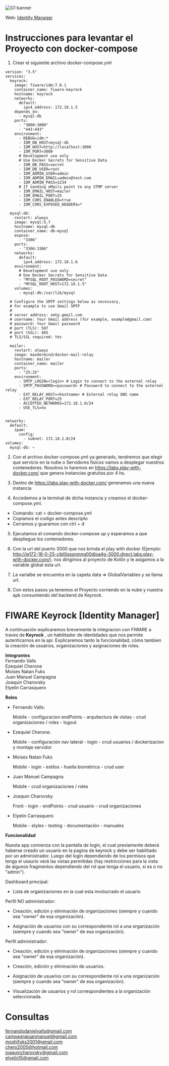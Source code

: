 ![G1 banner](https://smlab.imd.ufrn.br/wp-content/uploads/2022/12/FIWARE.png)

Web: [Identity Manager
](http://46.17.108.45:3000/)

# Instrucciones para levantar el Proyecto con docker-compose

1. Crear el siguiente archivo docker-compose.yml 

```
version: "3.5"
services:
  keyrock:
    image: fiware/idm:7.8.1
    container_name: fiware-keyrock
    hostname: keyrock
    networks:
      default:
        ipv4_address: 172.18.1.5
    depends_on:
      - mysql-db
    ports:
      - "3000:3000"
      - "443:443"
    environment:
      - DEBUG=idm:*
      - IDM_DB_HOST=mysql-db
      - IDM_HOST=http://localhost:3000
      - IDM_PORT=3000
      # Development use only 
      # Use Docker Secrets for Sensitive Data
      - IDM_DB_PASS=secret 
      - IDM_DB_USER=root
      - IDM_ADMIN_USER=admin
      - IDM_ADMIN_EMAIL=admin@test.com
      - IDM_ADMIN_PASS=1234
      # If sending eMails point to any STMP server
      - IDM_EMAIL_HOST=mailer
      - IDM_EMAIL_PORT=25
      - IDM_CORS_ENABLED=true
      - IDM_CORS_EXPOSED_HEADERS=*

  mysql-db:
    restart: always
    image: mysql:5.7
    hostname: mysql-db
    container_name: db-mysql
    expose:
      - "3306"
    ports:
      - "3306:3306"
    networks:
      default:
        ipv4_address: 172.18.1.6
    environment:
      # Development use only 
      # Use Docker Secrets for Sensitive Data
      - "MYSQL_ROOT_PASSWORD=secret"
      - "MYSQL_ROOT_HOST=172.18.1.5"
    volumes:
      - mysql-db:/var/lib/mysql

  # Configure the SMTP settings below as necessary,
  # For example to use Gmail SMTP
  #
  # server address: smtp.gmail.com
  # username: Your Gmail address (for example, example@gmail.com)
  # password: Your Gmail password
  # port (TLS): 587
  # port (SSL): 465
  # TLS/SSL required: Yes

  mailer:
    restart: always
    image: mazdermind/docker-mail-relay
    hostname: mailer
    container_name: mailer
    ports:
      - "25:25"
    environment:
      - SMTP_LOGIN=<login> # Login to connect to the external relay
      - SMTP_PASSWORD=<password> # Password to connect to the external relay
      - EXT_RELAY_HOST=<hostname> # External relay DNS name
      - EXT_RELAY_PORT=25
      - ACCEPTED_NETWORKS=172.18.1.0/24
      - USE_TLS=no


networks:
  default:
    ipam:
      config:
        - subnet: 172.18.1.0/24
volumes:
  mysql-db: ~
```

2. Con el archivo docker-compose.yml ya generado, tendremos que elegir que servicio en la nube o Servidores fisicos vamos a desplegar nuestros contenedores.
Nosotros lo haremos en https://labs.play-with-docker.com/ que genera instancias gratuitas por 4 hs.

3. Dentro de https://labs.play-with-docker.com/ generamos una nueva instancia 

4. Accedemos a la terminal de dicha instancia y creamos el docker-compose.yml.

* Comando: cat >  docker-compose.yml
* Copiamos el codigo antes descripto
* Cerramos y guaramos con ctrl + d

5. Ejecutamos el comando docker-compose up y esperamos a que despliegue los contenedores.

6. Con la url del puerto 3000 que nos brinda el play with docker (Ejemplo: http://ip172-18-0-25-cibl0qssnmng00dloa4g-3000.direct.labs.play-with-docker.com/), nos dirigimos al proyecto de Kotlin y le asigamos a la variable global esta url.

7. La varialbe se encuentra en la capeta data => GlobalVariables y se llama url.

8. Con estos pasos ya tenemos el Proyecto corriendo en la nube y nuestra apk consumiendo del backend de Keyrock.

# FIWARE Keyrock [Identity Manager]
A continuación explicaremos brevemente la integracion con FIWARE a traves de __Keyrock__ , un habilitador de identidades que nos permite autenticarnos en la api. Explicaremos tanto la funcionalidad, cómo tambien la creación de usuarios, organizaciones y asignaciones de roles.

__Integrantes__\
Fernando Valls\
Ezequiel Cherone\
Moises Natan Fuks\
Juan Manuel Campagna\
Joaquin Charovsky\
Elyelin Carrasquero 

__Roles__
- Fernando Valls: 

    Mobile - configuracion endPoints - arquitectura de vistas - crud organizaciones / roles - logout

- Ezequiel Cherone: 

    Mobile - configuración nav lateral - login - crud usuarios / dockerizacion y montaje servidor

- Moises Natan Fuks 
    
    Mobile - login - estilos -  huella biométrica - crud user

- Juan Manuel Campagna 

    Mobile - crud organizaciones / roles

- Joaquin Charovsky 

    Front - login - endPoints - crud usuario - crud organizaciones

- Elyelin Carrasquero 

    Mobile - styles - testing - documentación - manuales


__Funcionalidad__

Nuesta app comienza con la pantalla de login, el cual previamente deberá haberse creado un usuario en la pagina de keyrock y debe ser habilitado por un administrador.
Luego del login dependiendo de los permisos que tenga el usaurio verá las vistas permitidas (hay restricciones para la vista de algunos fragmentos dependiendo del rol que tenga el usuario, si es o no "admin").

Dashboard principal:

- Lista de organizaciones en la cual esta involucrado el usuario

Perfil NO administrador:

- Creación, edición y eliminación de organizaciones (siempre y cuando sea "owner" de esa organización).

- Asignación de usuarios con su correspondiente rol a una organización (siempre y cuando sea "owner" de esa organización).

Perfil administrador: 

- Creación, edición y eliminación de organizaciones (siempre y cuando sea "owner" de esa organización).

- Creación, edición y eliminación de usuarios.

- Asignación de usuarios con su correspondiente rol a una organización (siempre y cuando sea "owner" de esa organización).

- Visualización de usuarios y rol correspondientes a la organización seleccionada.

# Consultas
fernandodanielvalls@gmail.com\
campagnajuanmanuel@gmail.com\
moshifuks2001@gmail.com\
chero2005@hotmail.com\
joaquincharovsky@gmail.com\
elyelin15@gmail.com
